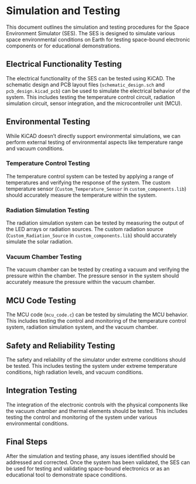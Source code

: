 # Simulation and Testing

This document outlines the simulation and testing procedures for the Space Environment Simulator (SES). The SES is designed to simulate various space environmental conditions on Earth for testing space-bound electronic components or for educational demonstrations.

## Electrical Functionality Testing

The electrical functionality of the SES can be tested using KiCAD. The schematic design and PCB layout files (`schematic_design.sch` and `pcb_design.kicad_pcb`) can be used to simulate the electrical behavior of the system. This includes testing the temperature control circuit, radiation simulation circuit, sensor integration, and the microcontroller unit (MCU).

## Environmental Testing

While KiCAD doesn’t directly support environmental simulations, we can perform external testing of environmental aspects like temperature range and vacuum conditions. 

### Temperature Control Testing

The temperature control system can be tested by applying a range of temperatures and verifying the response of the system. The custom temperature sensor (`Custom_Temperature_Sensor` in `custom_components.lib`) should accurately measure the temperature within the system.

### Radiation Simulation Testing

The radiation simulation system can be tested by measuring the output of the LED arrays or radiation sources. The custom radiation source (`Custom_Radiation_Source` in `custom_components.lib`) should accurately simulate the solar radiation.

### Vacuum Chamber Testing

The vacuum chamber can be tested by creating a vacuum and verifying the pressure within the chamber. The pressure sensor in the system should accurately measure the pressure within the vacuum chamber.

## MCU Code Testing

The MCU code (`mcu_code.c`) can be tested by simulating the MCU behavior. This includes testing the control and monitoring of the temperature control system, radiation simulation system, and the vacuum chamber.

## Safety and Reliability Testing

The safety and reliability of the simulator under extreme conditions should be tested. This includes testing the system under extreme temperature conditions, high radiation levels, and vacuum conditions.

## Integration Testing

The integration of the electronic controls with the physical components like the vacuum chamber and thermal elements should be tested. This includes testing the control and monitoring of the system under various environmental conditions.

## Final Steps

After the simulation and testing phase, any issues identified should be addressed and corrected. Once the system has been validated, the SES can be used for testing and validating space-bound electronics or as an educational tool to demonstrate space conditions.
